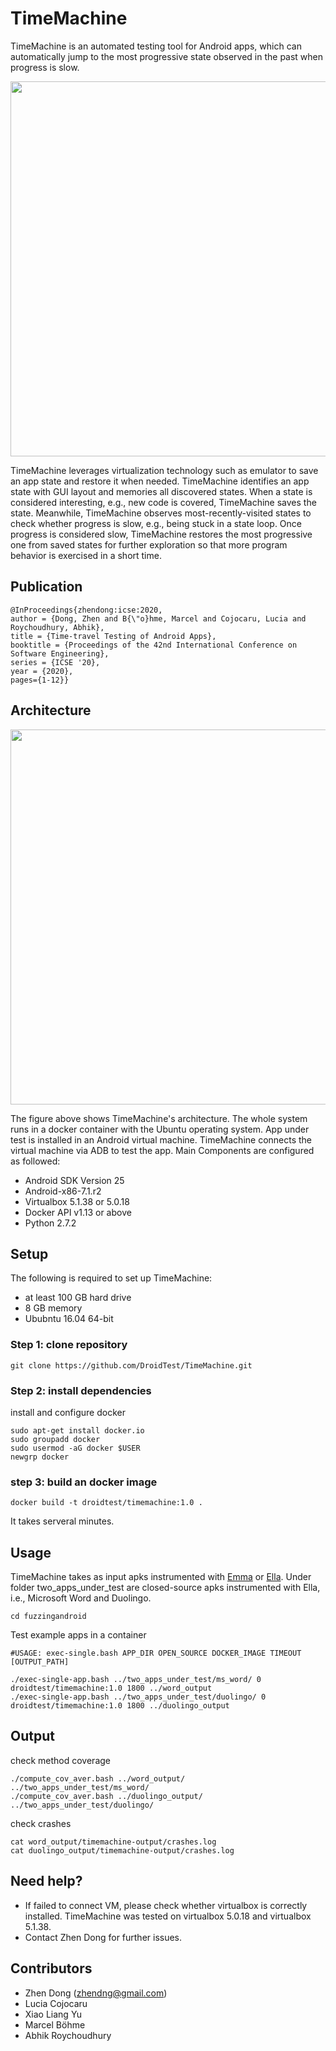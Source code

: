 # TimeMachine #

TimeMachine is an automated testing tool for Android apps,  which can automatically jump to the most progressive state observed in the past when progress is slow. 

<p align="center">
<img src="https://github.com/DroidTest/TimeMachine/blob/master/illustration.jpg" width="600">
</p>

TimeMachine leverages virtualization technology such as emulator to save an app state and restore it when needed. TimeMachine identifies an app state with GUI layout and memories all discovered states. When a state is considered interesting, e.g., new code is covered, TimeMachine saves the state. Meanwhile, TimeMachine observes most-recently-visited states to check whether progress is slow, e.g., being stuck in a state loop. Once progress is considered slow, TimeMachine restores the most progressive one from saved states for further exploration so that more program behavior is exercised in a short time. 

    


<!---
The figure above demonstrates how it works. When execution keeps going through a loop state S2 -- S3 -- S4 -- S2 (see Figure (a)), TimeMachine terminates the current execution due to lack of progress, resumes the most progressive state S1 (assuming that S1 is the most progressive state among all discovered states),  and launches a new execution from state S1. When reaching state S6 via S5 (see Figure(b)), the execution gets stuck, i.e., unable to exit the state after executing a fixed amount of events. TimeMachine terminates current execution again and resumes the most progressive state S5 to launch a new execution. The whole process is automatically triggered during testing.
--->

## Publication ##
```
@InProceedings{zhendong:icse:2020,
author = {Dong, Zhen and B{\"o}hme, Marcel and Cojocaru, Lucia and Roychoudhury, Abhik},
title = {Time-travel Testing of Android Apps},
booktitle = {Proceedings of the 42nd International Conference on Software Engineering},
series = {ICSE '20},
year = {2020},
pages={1-12}}

```

## Architecture ##
<p align="center">
<img src="https://github.com/DroidTest/TimeMachine/blob/master/arch.jpg" width="600">
</p>

The figure above shows TimeMachine's architecture. The whole system runs in a docker container with the Ubuntu operating system. App under test is installed in an Android virtual machine. TimeMachine connects the virtual machine via ADB to test the app. Main Components are configured as followed:

* Android SDK Version 25  
* Android-x86-7.1.r2
* Virtualbox 5.1.38 or 5.0.18 
* Docker API v1.13 or above 
* Python 2.7.2

## Setup ##
The following is required to set up TimeMachine:
* at least 100 GB hard drive 
* 8 GB memory
* Ububntu 16.04 64-bit

### Step 1: clone repository ###
```
git clone https://github.com/DroidTest/TimeMachine.git
```
### Step 2: install dependencies ###

install and configure docker 
```
sudo apt-get install docker.io
sudo groupadd docker
sudo usermod -aG docker $USER
newgrp docker 
```

### step 3: build an docker image ###
```
docker build -t droidtest/timemachine:1.0 .
```
It takes serveral minutes.
## Usage ##
TimeMachine takes as input apks instrumented with [Emma](http://emma.sourceforge.net/) or [Ella](https://github.com/saswatanand/ella). Under folder two_apps_under_test are closed-source apks instrumented with Ella, i.e., Microsoft Word and Duolingo.  
```
cd fuzzingandroid
```
Test example apps in a container   
```
#USAGE: exec-single.bash APP_DIR OPEN_SOURCE DOCKER_IMAGE TIMEOUT [OUTPUT_PATH]

./exec-single-app.bash ../two_apps_under_test/ms_word/ 0 droidtest/timemachine:1.0 1800 ../word_output
./exec-single-app.bash ../two_apps_under_test/duolingo/ 0 droidtest/timemachine:1.0 1800 ../duolingo_output
```  

## Output ##
check method coverage
```
./compute_cov_aver.bash ../word_output/ ../two_apps_under_test/ms_word/
./compute_cov_aver.bash ../duolingo_output/ ../two_apps_under_test/duolingo/
```
check crashes
```
cat word_output/timemachine-output/crashes.log
cat duolingo_output/timemachine-output/crashes.log 
```
## Need help? ##
* If failed to connect VM, please check whether virtualbox is correctly installed. TimeMachine was tested on virtualbox 5.0.18 and virtualbox 5.1.38. 
* Contact Zhen Dong for further issues.
## Contributors ##
* Zhen Dong (zhendng@gmail.com)
* Lucia Cojocaru
* Xiao Liang Yu
* Marcel Böhme
* Abhik Roychoudhury


